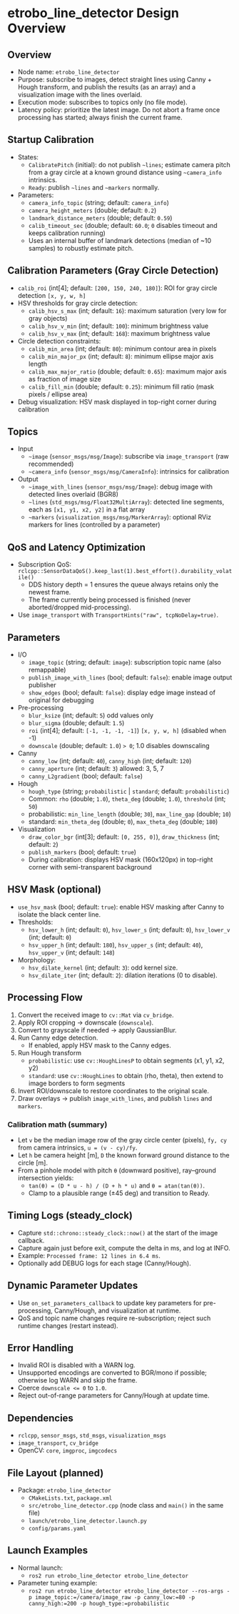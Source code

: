 # etrobo_line_detector Design Overview

## Overview
- Node name: `etrobo_line_detector`
- Purpose: subscribe to images, detect straight lines using Canny + Hough transform, and publish the results (as an array) and a visualization image with the lines overlaid.
- Execution mode: subscribes to topics only (no file mode).
- Latency policy: prioritize the latest image. Do not abort a frame once processing has started; always finish the current frame.

## Startup Calibration
- States:
  - `CalibratePitch` (initial): do not publish `~lines`; estimate camera pitch from a gray circle at a known ground distance using `~camera_info` intrinsics.
  - `Ready`: publish `~lines` and `~markers` normally.
- Parameters:
  - `camera_info_topic` (string; default: `camera_info`)
  - `camera_height_meters` (double; default: `0.2`)
  - `landmark_distance_meters` (double; default: `0.59`)
  - `calib_timeout_sec` (double; default: `60.0`; `0` disables timeout and keeps calibration running)
  - Uses an internal buffer of landmark detections (median of ~10 samples) to robustly estimate pitch.

## Calibration Parameters (Gray Circle Detection)
- `calib_roi` (int[4]; default: `[200, 150, 240, 180]`): ROI for gray circle detection `[x, y, w, h]`
- HSV thresholds for gray circle detection:
  - `calib_hsv_s_max` (int; default: `16`): maximum saturation (very low for gray objects)
  - `calib_hsv_v_min` (int; default: `100`): minimum brightness value
  - `calib_hsv_v_max` (int; default: `168`): maximum brightness value
- Circle detection constraints:
  - `calib_min_area` (int; default: `80`): minimum contour area in pixels
  - `calib_min_major_px` (int; default: `8`): minimum ellipse major axis length
  - `calib_max_major_ratio` (double; default: `0.65`): maximum major axis as fraction of image size
  - `calib_fill_min` (double; default: `0.25`): minimum fill ratio (mask pixels / ellipse area)
- Debug visualization: HSV mask displayed in top-right corner during calibration

## Topics
- Input
  - `~image` (`sensor_msgs/msg/Image`): subscribe via `image_transport` (raw recommended)
  - `~camera_info` (`sensor_msgs/msg/CameraInfo`): intrinsics for calibration
- Output
  - `~image_with_lines` (`sensor_msgs/msg/Image`): debug image with detected lines overlaid (BGR8)
  - `~lines` (`std_msgs/msg/Float32MultiArray`): detected line segments, each as `[x1, y1, x2, y2]` in a flat array
  - `~markers` (`visualization_msgs/msg/MarkerArray`): optional RViz markers for lines (controlled by a parameter)

## QoS and Latency Optimization
- Subscription QoS: `rclcpp::SensorDataQoS().keep_last(1).best_effort().durability_volatile()`
  - DDS history depth = 1 ensures the queue always retains only the newest frame.
  - The frame currently being processed is finished (never aborted/dropped mid-processing).
- Use `image_transport` with `TransportHints("raw", tcpNoDelay=true)`.

## Parameters
- I/O
  - `image_topic` (string; default: `image`): subscription topic name (also remappable)
  - `publish_image_with_lines` (bool; default: `false`): enable image output publisher
  - `show_edges` (bool; default: `false`): display edge image instead of original for debugging
- Pre-processing
  - `blur_ksize` (int; default: `5`) odd values only
  - `blur_sigma` (double; default: `1.5`)
  - `roi` (int[4]; default: `[-1, -1, -1, -1]`) `[x, y, w, h]` (disabled when -1)
  - `downscale` (double; default: `1.0`) `> 0`; 1.0 disables downscaling
- Canny
  - `canny_low` (int; default: `40`), `canny_high` (int; default: `120`)
  - `canny_aperture` (int; default: `3`) allowed: 3, 5, 7
  - `canny_L2gradient` (bool; default: `false`)
- Hough
  - `hough_type` (string; `probabilistic` | `standard`; default: `probabilistic`)
  - Common: `rho` (double; `1.0`), `theta_deg` (double; `1.0`), `threshold` (int; `50`)
  - probabilistic: `min_line_length` (double; `30`), `max_line_gap` (double; `10`)
  - standard: `min_theta_deg` (double; `0`), `max_theta_deg` (double; `180`)
- Visualization
  - `draw_color_bgr` (int[3]; default: `[0, 255, 0]`), `draw_thickness` (int; default: `2`)
  - `publish_markers` (bool; default: `true`)
  - During calibration: displays HSV mask (160x120px) in top-right corner with semi-transparent background

## HSV Mask (optional)
- `use_hsv_mask` (bool; default: `true`): enable HSV masking after Canny to isolate the black center line.
- Thresholds:
  - `hsv_lower_h` (int; default: `0`), `hsv_lower_s` (int; default: `0`), `hsv_lower_v` (int; default: `0`)
  - `hsv_upper_h` (int; default: `180`), `hsv_upper_s` (int; default: `40`), `hsv_upper_v` (int; default: `148`)
- Morphology:
  - `hsv_dilate_kernel` (int; default: `3`): odd kernel size.
  - `hsv_dilate_iter` (int; default: `2`): dilation iterations (0 to disable).



## Processing Flow
1. Convert the received image to `cv::Mat` via `cv_bridge`.
2. Apply ROI cropping → downscale (`downscale`).
3. Convert to grayscale if needed → apply GaussianBlur.
4. Run Canny edge detection.
   - If enabled, apply HSV mask to the Canny edges.
5. Run Hough transform
   - `probabilistic`: use `cv::HoughLinesP` to obtain segments (x1, y1, x2, y2)
   - `standard`: use `cv::HoughLines` to obtain (rho, theta), then extend to image borders to form segments
6. Invert ROI/downscale to restore coordinates to the original scale.
7. Draw overlays → publish `image_with_lines`, and publish `lines` and `markers`.

### Calibration math (summary)
- Let `v` be the median image row of the gray circle center (pixels), `fy, cy` from camera intrinsics, `u = (v - cy)/fy`.
- Let `h` be camera height [m], `D` the known forward ground distance to the circle [m].
- From a pinhole model with pitch `θ` (downward positive), ray–ground intersection yields:
  - `tan(θ) = (D * u - h) / (D + h * u)` and `θ = atan(tan(θ))`.
  - Clamp to a plausible range (±45 deg) and transition to Ready.

## Timing Logs (steady_clock)
- Capture `std::chrono::steady_clock::now()` at the start of the image callback.
- Capture again just before exit, compute the delta in ms, and log at INFO.
- Example: `Processed frame: 12 lines in 6.4 ms`.
- Optionally add DEBUG logs for each stage (Canny/Hough).

## Dynamic Parameter Updates
- Use `on_set_parameters_callback` to update key parameters for pre-processing, Canny/Hough, and visualization at runtime.
- QoS and topic name changes require re-subscription; reject such runtime changes (restart instead).

## Error Handling
- Invalid ROI is disabled with a WARN log.
- Unsupported encodings are converted to BGR/mono if possible; otherwise log WARN and skip the frame.
- Coerce `downscale <= 0` to `1.0`.
- Reject out-of-range parameters for Canny/Hough at update time.

## Dependencies
- `rclcpp`, `sensor_msgs`, `std_msgs`, `visualization_msgs`
- `image_transport`, `cv_bridge`
- OpenCV: `core`, `imgproc`, `imgcodecs`

## File Layout (planned)
- Package: `etrobo_line_detector`
  - `CMakeLists.txt`, `package.xml`
  - `src/etrobo_line_detector.cpp` (node class and `main()` in the same file)
  - `launch/etrobo_line_detector.launch.py`
  - `config/params.yaml`

## Launch Examples
- Normal launch:
  - `ros2 run etrobo_line_detector etrobo_line_detector`
- Parameter tuning example:
  - `ros2 run etrobo_line_detector etrobo_line_detector --ros-args -p image_topic:=/camera/image_raw -p canny_low:=80 -p canny_high:=200 -p hough_type:=probabilistic`
